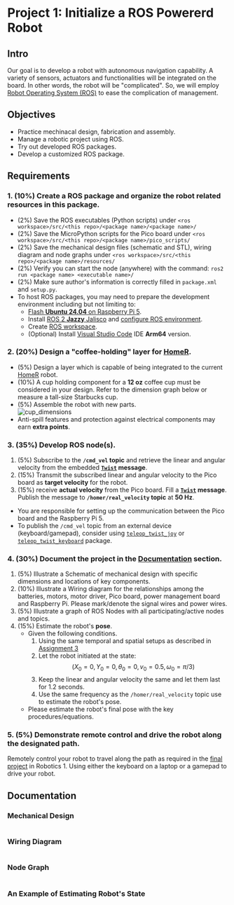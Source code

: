 # Project 1: Initialize a ROS Powererd Robot

## Intro
Our goal is to develop a robot with autonomous navigation capability. 
A variety of sensors, actuators and functionalities will be integrated on the board. 
In other words, the robot will be "complicated". 
So, we will employ [Robot Operating System (ROS)](https://docs.ros.org/) to ease the complication of management. 

## Objectives
- Practice mechinacal design, fabrication and assembly.
- Manage a robotic project using ROS.
- Try out developed ROS packages.
- Develop a customized ROS package.  

## Requirements
### 1. (10%) Create a ROS package and organize the robot related resources in this package.
- (2%) Save the ROS executables (Python scripts) under `<ros workspace>/src/<this repo>/<package name>/<package name>/`
- (2%) Save the MicroPython scripts for the Pico board under `<ros workspace>/src/<this repo>/<package name>/pico_scripts/`
- (2%) Save the mechanical design files (schematic and STL), wiring diagram and node graphs under `<ros workspace>/src/<this repo>/<package name>/resources/`
- (2%) Verify you can start the node (anywhere) with the command: `ros2 run <package name> <executable name>/`
- (2%) Make sure author's information is correctly filled in `package.xml` and `setup.py`.
- To host ROS packages, you may need to prepare the development environment including but not limiting to:
   - [Flash **Ubuntu 24.04** on Raspberry Pi 5](https://ubuntu.com/tutorials/how-to-install-ubuntu-desktop-on-raspberry-pi-4#2-prepare-the-sd-card).
   - Install [ROS 2 **Jazzy** Jalisco](https://docs.ros.org/en/jazzy/Installation/Ubuntu-Install-Debs.html) and [configure ROS environment](https://docs.ros.org/en/jazzy/Tutorials/Beginner-CLI-Tools/Configuring-ROS2-Environment.html).
   - Create [ROS workspace](https://docs.ros.org/en/jazzy/Tutorials/Beginner-Client-Libraries/Creating-A-Workspace/Creating-A-Workspace.html).
   - (Optional) Install [Visual Studio Code](https://code.visualstudio.com/download#) IDE **Arm64** version.
 
### 2. (20%) Design a "coffee-holding" layer for [HomeR](https://github.com/linzhanguca/homer.git).
- (5%) Design a layer which is capable of being integrated to the current [HomeR](https://github.com/linzhanguca/homer.git) robot.
- (10%) A cup holding component for a **12 oz** coffee cup must be considered in your design.
  Refer to the dimension graph below or measure a tall-size Starbucks cup.
- (5%) Assemble the robot with new parts.  
   ![cup_dimensions](https://www.thepapercupcompany.com/assets/images/double-wall-coffee-dimesions21.gif)
- Anti-spill features and protection against electrical components may earn **extra points**.
  
### 3. (35%) Develop ROS node(s).
1. (5%) Subscribe to the **`/cmd_vel` topic** and retrieve the linear and angular velocity from the embedded **[`Twist`](https://docs.ros2.org/foxy/api/geometry_msgs/msg/Twist.html) message**.
2. (15%) Transmit the subscribed linear and angular velocity to the Pico board as **target velocity** for the robot.
3. (15%) receive **actual velocity** from the Pico board.
   Fill a **[`Twist`](https://docs.ros2.org/foxy/api/geometry_msgs/msg/Twist.html) message**.
   Publish the message to **`/homer/real_velocity` topic** at **50 Hz**.
- You are responsible for setting up the communication between the Pico board and the Raspberry Pi 5.
- To publish the `/cmd_vel` topic from an external device (keyboard/gamepad), consider using [`teleop_twist_joy`](https://index.ros.org/r/teleop_twist_joy/) or [`teleop_twist_keyboard`](https://index.ros.org/r/teleop_twist_keyboard/) package.
  
### 4. (30%) Document the project in the [Documentation](README.md#documentation) section.
1. (5%) Illustrate a Schematic of mechanical design with specific dimensions and locations of key components.
2. (10%) Illustrate a Wiring diagram for the relationships among the batteries, motors, motor driver, Pico board, power management board and Raspberry Pi.
   Please mark/denote the signal wires and power wires.
3. (5%) Illustrate a graph of ROS Nodes with all participating/active nodes and topics.
4. (15%) Estimate the robot's **pose**.
   - Given the following conditions.
      1. Using the same temporal and spatial setups as described in [Assignment 3](https://classroom.github.com/a/R9LNWs9-)
      2. Let the robot initiated at the state: $$(X_0 = 0, Y_0 = 0, \theta_0 = 0, v_0 = 0.5, \omega_0 = \pi/3)$$
      3. Keep the linear and angular velocity the same and let them last for 1.2 seconds.
      4. Use the same frequency as the `/homer/real_velocity` topic use to estimate the robot's pose.
   - Please estimate the robot's final pose with the key procedures/equations.
     
### 5. (5%) Demonstrate remote control and drive the robot along the designated path. 
Remotely control your robot to travel along the path as required in the [final project](https://classroom.github.com/a/6rpdyl8z) in Robotics 1.
Using either the keyboard on a laptop or a gamepad to drive your robot.

## Documentation

### Mechanical Design
![]()

### Wiring Diagram
![]()

### Node Graph
![]()

### An Example of Estimating Robot's State
